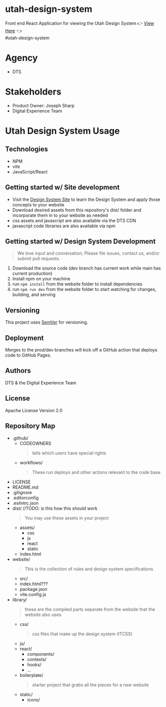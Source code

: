 # utah-design-system
Front end React Application for viewing the Utah Design System :point_right: [View Here](https://utahdts.github.io/utah-design-system/) :point_left:<br>
#utah-design-system<br>

# Agency
- DTS

# Stakeholders
- Product Owner: Joseph Sharp
- Digital Experience Team

# Utah Design System Usage
## Technologies
- NPM
- vite
- JavaScript/React

## Getting started w/ Site development
- Visit the [Design System Site](https://utahdts.github.io/utah-design-system/) to learn the Design System and apply those concepts to your website
- Download desired assets from this repository's dist/ folder and incorporate them in to your website as needed
- css assets and javascript are also available via the DTS CDN
- javascript code libraries are also available via npm
## Getting started w/ Design System Development
  > We love input and conversation; Please file issues, contact us, and/or submit pull requests.
1. Download the source code (dev branch has current work while main has current production)
1. Install npm on your machine
1. run `npm install` from the website folder to install dependencies
1. run `npm run dev` from the website folder to start watching for changes, building, and serving

## Versioning
This project uses [SemVer](http://semver.org/) for versioning.

## Deployment
Merges to the prod/dev branches will kick off a GitHub action that deploys code to GitHub Pages.

## Authors
DTS & the Digital Experience Team

## License
Apache License Version 2.0

## Repository Map
* .github/
    * CODEOWNERS
      > tells which users have special rights
    * workflows/
      > These run deploys and other actions relevant to the code base
* LICENSE
* README.md
* .gitignore
* .editorconfig
* .eslintrc.json
* dist/     //TODO: is this how this should work
  > You may use these assets in your project
  * assets/
    * css
    * js
    * react
    * static
  * index.html
* website/ 
  > This is the collection of rules and design system specifications
    * src/
	* index.html???
	* package.json
	* vite.config.js
* library/
    > these are the compiled parts separate from the website that the website also uses
    * css/ 
      > css files that make up the design system (ITCSS)
    * js/
    * react/
      * components/
      * contexts/
      * hooks/
      * ...
    * boilerplate/ 
      > starter project that grabs all the pieces for a new website
    * static/
        * icons/
